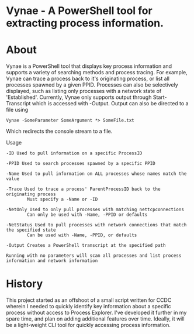# Vynae - A PowerShell tool for extracting process information.
# About
Vynae is a PowerShell tool that displays key process information and supports a variety of searching methods and process tracing. For example, Vynae can trace a process back to it's originating process, or list all processes spawned by a given PPID. Processes can also be selectively displayed, such as listing only processes with a network state of 'Established'. Currently, Vynae only supports output through Start-Transcript which is accessed with -Output. Output can also be directed to a file using 

    Vynae -SomeParameter SomeArgument *> SomeFile.txt

Which redirects the console stream to a file.

Usage

    -ID Used to pull information on a specific ProcessID
    
    -PPID Used to search processes spawned by a specific PPID

    -Name Used to pull information on ALL processes whose names match the value

    -Trace Used to trace a process' ParentProcessID back to the originating process
            Must specify a -Name or -ID

    -NetOnly Used to only pull processes with matching nettcpconnections
            Can only be used with -Name, -PPID or defaults
    
    -NetStatus Used to pull processes with network connections that match the specified state
            Can be used with -Name, -PPID, or defaults
            
    -Output Creates a PowerShell transcript at the specified path

    Running with no parameters will scan all processes and list process information and network information
# History
This project started as an offshoot of a small script written for CCDC wherein I needed to quickly identify key information about a specific process without access to Process Explorer. I've developed it further in my spare time, and plan on adding additional features over time. Ideally, it will be a light-weight CLI tool for quickly accessing process information.


